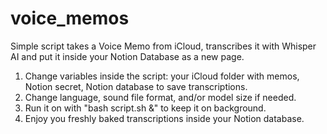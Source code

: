# voice_memos
Simple script takes a Voice Memo from iCloud, transcribes it with Whisper AI and put it inside your Notion Database as a new page.

1) Change variables inside the script: your iCloud folder with memos, Notion secret, Notion database to save transcriptions.
2) Change language, sound file format, and/or model size if needed.
3) Run it on with "bash script.sh &" to keep it on background.
4) Enjoy you freshly baked transcriptions inside your Notion database.
